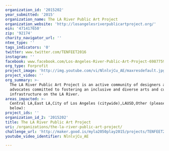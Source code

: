 ```yaml
---
organization_id: '2015202'
year_submitted: '2015'
organization_name: The LA River Public Art Project
organization_website: 'http://losangelesriverpublicartproject.org/'
ein: '471417650'
zip: '92174'
charity_navigator_url: ''
ntee_type: ''
tags_indicators: '0'
twitter: www.twitter.com/TENFEET2016
instagram: ''
facebook: www.facebook.com/Los-Angeles-River-Public-Art-Project-698775940231398/
org_type: Forprofit
project_image: 'http://img.youtube.com/vi/NlnlvjCu_AE/maxresdefault.jpg'
project_video: ''
org_summary: >-
  The LA River Public Art Project is an active community of designers and
  advocates committed to fostering an inclusive and diverse arts and culture
  infrastructure on the LA River.
areas_impacted: >-
  Central LA,East LA,City of Los Angeles (citywide),LAUSD,Other (please specify
  below):
project_ids: ''
organization_id_2: '2015202'
title: The LA River Public Art Project
uri: /organizations/the-la-river-public-art-project/
challenge_url: 'http://maker.good.is/myla2050play2015/projects/TENFEET2016.html'
youtube_video_identifier: NlnlvjCu_AE

---
```

